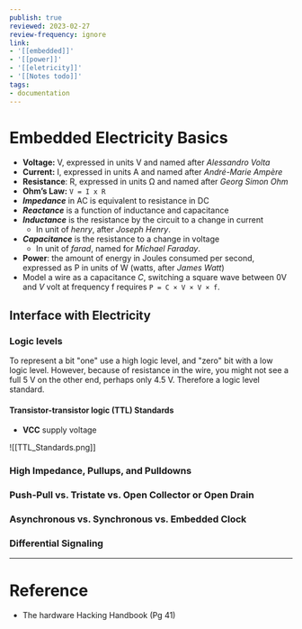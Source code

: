 ```yaml
---
publish: true
reviewed: 2023-02-27
review-frequency: ignore
link:
- '[[embedded]]'
- '[[power]]'
- '[[eletricity]]'
- '[[Notes todo]]'
tags:
- documentation
---
```

# Embedded Electricity Basics

- **Voltage:** V, expressed in units V and named after *Alessandro Volta*
- **Current:** I, expressed in units A and named after *André-Marie Ampère*
- **Resistance**: R, expressed in units Ω and named after *Georg Simon Ohm*
- **Ohm’s Law:** `V = I x R`
- ***Impedance*** in AC is equivalent to resistance in DC
- ***Reactance*** is a function of inductance and capacitance
- ***Inductance*** is the resistance by the circuit to a change in current
    - In unit of *henry*, after *Joseph Henry*.
- ***Capacitance*** is the resistance to a change in voltage
    - In unit of *farad*, named for *Michael Faraday*.
- **Power**: the amount of energy in Joules consumed per second, expressed as P in units of W (watts, after *James Watt*)
- Model a wire as a capacitance *C*, switching a square wave between 0V and *V* volt at frequency f requires `P = C × V × V × f`.

## Interface with Electricity

### Logic levels
To represent a bit "one" use a high logic level, and "zero" bit with a low logic level. 
However, because of resistance in the wire, you might not see a full 5 V on the other end, perhaps only 4.5 V.
Therefore a logic level standard.

#### Transistor-transistor logic (TTL) Standards
- **VCC** supply voltage

![[TTL_Standards.png]]

### High Impedance, Pullups, and Pulldowns

### Push-Pull vs. Tristate vs. Open Collector or Open Drain

### Asynchronous vs. Synchronous vs. Embedded Clock

### Differential Signaling


---
# Reference
- The hardware Hacking Handbook (Pg 41)